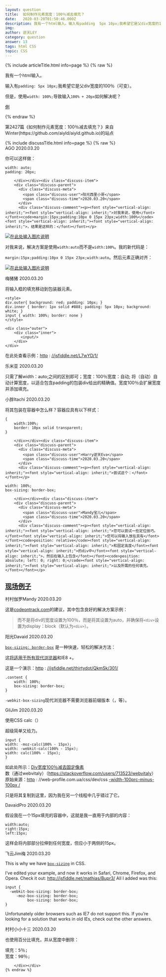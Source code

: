```yaml
---
layout: question
title:  如何制作元素宽度：100％减去填充？
date:   2020-03-20T01:50:46.000Z
description: 我有一个html输入。输入有padding  5px 10px;我希望它是父div宽度的100％（可变）。但是，使用width  100%;导致输...
img: 
author: 逆天LEY
category: question
answer: 13
tags: html CSS
topic: CSS
---
```

<div class="article-root">
  <div class="article">
    {% include articleTitle.html info=page %}
    {% raw %}
    <div class="article-content"><p><font style="vertical-align: inherit;"><font style="vertical-align: inherit;">我有一个html输入。</font></font></p>

<p><font style="vertical-align: inherit;"><font style="vertical-align: inherit;">输入有</font></font><code>padding: 5px 10px;</code><font style="vertical-align: inherit;"><font style="vertical-align: inherit;">我希望它是父div宽度的100％（可变）。</font></font></p>

<p><font style="vertical-align: inherit;"><font style="vertical-align: inherit;">但是，使用</font></font><code>width: 100%;</code><font style="vertical-align: inherit;"><font style="vertical-align: inherit;">导致输入</font></font><code>100% + 20px</code><font style="vertical-align: inherit;"><font style="vertical-align: inherit;">如何解决呢？</font></font></p>

<p><a href="http://jsfiddle.net/7FNgt/" rel="noreferrer"><font style="vertical-align: inherit;"><font style="vertical-align: inherit;">例</font></font></a></p></div>
    {% endraw %}
  </div>
  <p class="winter_mark">第2427篇《如何制作元素宽度：100％减去填充？》来自Winter(https://github.com/aiyld/aiyld.github.io)的站点</p>
  <div class="discuss-wrapper">
    {% include discussTitle.html info=page %}
    {% raw %}
    <div class="discuss-item">
        <div class="discuss-parent">
          <div class="discuss-meta">
            <span class="discuss-user">AGO</span>
            <span class="discuss-time">2020.03.20</span>
          </div>
          <div class="discuss-comment"><p><font style="vertical-align: inherit;"><font style="vertical-align: inherit;">你可以这样做：</font></font></p>

<pre><code>width: auto;<font></font>
padding: 20px;<font></font>
</code></pre></div>
        </div></div><div class="discuss-item">
        <div class="discuss-parent">
          <div class="discuss-meta">
            <span class="discuss-user">阳光西里小哥</span>
            <span class="discuss-time">2020.03.20</span>
          </div>
          <div class="discuss-comment"><p><font style="vertical-align: inherit;"><font style="vertical-align: inherit;">对我来说，使用</font></font><code>margin:15px;padding:10px 0 15px 23px;width:100%</code><font style="vertical-align: inherit;"><font style="vertical-align: inherit;">，结果是这样的：</font></font></p>

<p><a href="https://i.stack.imgur.com/7RVie.png" rel="nofollow noreferrer"><img src="https://i.stack.imgur.com/7RVie.png" alt="在此处输入图片说明"></a></p>

<p><font style="vertical-align: inherit;"><font style="vertical-align: inherit;">对我来说，解决方案是使用</font></font><code>width:auto</code><font style="vertical-align: inherit;"><font style="vertical-align: inherit;">而不是</font></font><code>width:100%</code><font style="vertical-align: inherit;"><font style="vertical-align: inherit;">。</font><font style="vertical-align: inherit;">我的新代码是：</font></font></p>

<p><code>margin:15px;padding:10px 0 15px 23px;width:auto</code><font style="vertical-align: inherit;"><font style="vertical-align: inherit;">。</font><font style="vertical-align: inherit;">然后元素正确对齐：</font></font></p>

<p><a href="https://i.stack.imgur.com/9d6fW.png" rel="nofollow noreferrer"><img src="https://i.stack.imgur.com/9d6fW.png" alt="在此处输入图片说明"></a></p></div>
        </div></div><div class="discuss-item">
        <div class="discuss-parent">
          <div class="discuss-meta">
            <span class="discuss-user">梅猪猪</span>
            <span class="discuss-time">2020.03.20</span>
          </div>
          <div class="discuss-comment"><p><font style="vertical-align: inherit;"><font style="vertical-align: inherit;">将输入框的填充移动到包装器元素。</font></font></p>

<pre><code>&lt;style&gt;<font></font>
div.outer{ background: red; padding: 10px; }<font></font>
div.inner { border: 1px solid #888; padding: 5px 10px; background: white; }<font></font>
input { width: 100%; border: none }<font></font>
&lt;/style&gt;<font></font>
<font></font>
&lt;div class="outer"&gt;<font></font>
    &lt;div class="inner"&gt;<font></font>
       &lt;input/&gt;<font></font>
    &lt;/div&gt;<font></font>
&lt;/div&gt;<font></font>
</code></pre>

<p><font style="vertical-align: inherit;"><font style="vertical-align: inherit;">在此处查看示例：</font><a href="http://jsfiddle.net/L7wYD/1/" rel="nofollow"><font style="vertical-align: inherit;">http</font></a><font style="vertical-align: inherit;"> : </font></font><a href="http://jsfiddle.net/L7wYD/1/" rel="nofollow"><font style="vertical-align: inherit;"><font style="vertical-align: inherit;">//jsfiddle.net/L7wYD/1/</font></font></a></p></div>
        </div></div><div class="discuss-item">
        <div class="discuss-parent">
          <div class="discuss-meta">
            <span class="discuss-user">乐米亚</span>
            <span class="discuss-time">2020.03.20</span>
          </div>
          <div class="discuss-comment"><p><font style="vertical-align: inherit;"><font style="vertical-align: inherit;">只需了解width：auto;之间的区别即可；</font><font style="vertical-align: inherit;">宽度：100％</font><font style="vertical-align: inherit;">宽度：自动; </font><font style="vertical-align: inherit;">将（自动）自动计算宽度，以适合包含padding的包装div给出的精确值。</font><font style="vertical-align: inherit;">宽度100％会扩展宽度并添加填充。</font></font></p></div>
        </div></div><div class="discuss-item">
        <div class="discuss-parent">
          <div class="discuss-meta">
            <span class="discuss-user">小胖Itachi</span>
            <span class="discuss-time">2020.03.20</span>
          </div>
          <div class="discuss-comment"><p><font style="vertical-align: inherit;"><font style="vertical-align: inherit;">将其包装在容器中怎么样？</font><font style="vertical-align: inherit;">容器应具有以下样式：</font></font></p>

<pre><code>{<font></font>
    width:100%;<font></font>
    border: 10px solid transparent;<font></font>
}<font></font>
</code></pre></div>
        </div></div><div class="discuss-item">
        <div class="discuss-parent">
          <div class="discuss-meta">
            <span class="discuss-user">Harry逆天Eva</span>
            <span class="discuss-time">2020.03.20</span>
          </div>
          <div class="discuss-comment"><p><font style="vertical-align: inherit;"><font style="vertical-align: inherit;">尝试这个：</font></font></p>

<pre><code>width: 100%;<font></font>
box-sizing: border-box;<font></font>
</code></pre></div>
        </div></div><div class="discuss-item">
        <div class="discuss-parent">
          <div class="discuss-meta">
            <span class="discuss-user">Mandy宝儿</span>
            <span class="discuss-time">2020.03.20</span>
          </div>
          <div class="discuss-comment"><p><font style="vertical-align: inherit;"><font style="vertical-align: inherit;">您可以尝试一些定位技巧。</font><font style="vertical-align: inherit;">您可以将输入放在具有</font></font><code>position: relative</code><font style="vertical-align: inherit;"><font style="vertical-align: inherit;">和固定高度</font><font style="vertical-align: inherit;">的div中</font><font style="vertical-align: inherit;">，然后在输入上包含</font></font><code>position: absolute; left: 0; right: 0;</code><font style="vertical-align: inherit;"><font style="vertical-align: inherit;">以及所需的任何填充。</font></font></p>

<h2><a href="http://jsfiddle.net/wW4mY/2/" rel="noreferrer"><font style="vertical-align: inherit;"><font style="vertical-align: inherit;">现场例子</font></font></a></h2></div>
        </div></div><div class="discuss-item">
        <div class="discuss-parent">
          <div class="discuss-meta">
            <span class="discuss-user">村村伽罗Mandy</span>
            <span class="discuss-time">2020.03.20</span>
          </div>
          <div class="discuss-comment"><p><font style="vertical-align: inherit;"><font style="vertical-align: inherit;">这是</font></font><a href="http://codeontrack.com/problem-width-100-padding/" rel="noreferrer"><font style="vertical-align: inherit;"><font style="vertical-align: inherit;">codeontrack.com</font></font></a><font style="vertical-align: inherit;"><font style="vertical-align: inherit;">的建议</font><font style="vertical-align: inherit;">，其中包含良好的解决方案示例：</font></font></p>

<blockquote>
  <p><font style="vertical-align: inherit;"><font style="vertical-align: inherit;">而不是将div的宽度设置为100％，而是将其设置为auto，并确保将</font></font><code>&lt;div&gt;</code><font style="vertical-align: inherit;"><font style="vertical-align: inherit;">设置为display：block（默认为</font></font><code>&lt;div&gt;</code><font style="vertical-align: inherit;"><font style="vertical-align: inherit;">）。</font></font></p>
</blockquote></div>
        </div></div><div class="discuss-item">
        <div class="discuss-parent">
          <div class="discuss-meta">
            <span class="discuss-user">阳光Davaid</span>
            <span class="discuss-time">2020.03.20</span>
          </div>
          <div class="discuss-comment"><p><a href="https://developer.mozilla.org/en/CSS/box-sizing" rel="noreferrer"><code>box-sizing: border-box</code></a><font style="vertical-align: inherit;"><font style="vertical-align: inherit;"> 是一种快速，轻松的解决方法：</font></font></p>

<p><font style="vertical-align: inherit;"><font style="vertical-align: inherit;">这</font></font><a href="http://caniuse.com/box-sizing" rel="noreferrer"><font style="vertical-align: inherit;"><font style="vertical-align: inherit;">将适用于所有现代浏览器</font></font></a><font style="vertical-align: inherit;"><font style="vertical-align: inherit;">和IE8 +。</font></font></p>

<p><font style="vertical-align: inherit;"><font style="vertical-align: inherit;">这是一个演示：</font><a href="http://jsfiddle.net/thirtydot/QkmSk/301/" rel="noreferrer"><font style="vertical-align: inherit;">http</font></a><font style="vertical-align: inherit;"> : </font></font><a href="http://jsfiddle.net/thirtydot/QkmSk/301/" rel="noreferrer"><font style="vertical-align: inherit;"><font style="vertical-align: inherit;">//jsfiddle.net/thirtydot/QkmSk/301/</font></font></a></p>

<pre class="lang-css prettyprint-override"><code>.content {<font></font>
    width: 100%;<font></font>
    box-sizing: border-box;<font></font>
}<font></font>
</code></pre>

<p><font style="vertical-align: inherit;"></font><code>-webkit-box-sizing</code><font style="vertical-align: inherit;"><font style="vertical-align: inherit;">现代浏览器不需要</font><font style="vertical-align: inherit;">浏览器前缀版本（</font><font style="vertical-align: inherit;">，等）。</font></font></p></div>
        </div></div><div class="discuss-item">
        <div class="discuss-parent">
          <div class="discuss-meta">
            <span class="discuss-user">GilJim</span>
            <span class="discuss-time">2020.03.20</span>
          </div>
          <div class="discuss-comment"><p><font style="vertical-align: inherit;"><font style="vertical-align: inherit;">使用CSS calc（）</font></font></p>

<p><font style="vertical-align: inherit;"><font style="vertical-align: inherit;">超级简单又给力。</font></font></p>

<pre><code>input {<font></font>
width: -moz-calc(100% - 15px);<font></font>
width: -webkit-calc(100% - 15px);<font></font>
width: calc(100% - 15px);<font></font>
}​<font></font>
</code></pre>

<p><font style="vertical-align: inherit;"><font style="vertical-align: inherit;">如此处所示：</font></font><a href="https://stackoverflow.com/questions/651317/div-width-100-minus-fixed-amount-of-pixels"><font style="vertical-align: inherit;"><font style="vertical-align: inherit;">Div宽度100％减去固定像素</font></font></a> <br><font style="vertical-align: inherit;"><font style="vertical-align: inherit;"> 
数（通过webvitaly）（</font></font><a href="https://stackoverflow.com/users/713523/webvitaly"><font style="vertical-align: inherit;"><font style="vertical-align: inherit;">https://stackoverflow.com/users/713523/webvitaly</font></font></a><font style="vertical-align: inherit;"><font style="vertical-align: inherit;">）</font></font><br><font style="vertical-align: inherit;"><font style="vertical-align: inherit;">
原始来源：</font><a href="http://web-profile.com.ua/css/dev/css-width-100prc-minus-100px/" rel="noreferrer"><font style="vertical-align: inherit;">http</font></a><font style="vertical-align: inherit;"> : </font><font style="vertical-align: inherit;">//web-profile.com.ua/css/dev/css </font></font><a href="http://web-profile.com.ua/css/dev/css-width-100prc-minus-100px/" rel="noreferrer"><font style="vertical-align: inherit;"><font style="vertical-align: inherit;">-width-100prc-minus-100px /</font></font></a><br></p>

<p><font style="vertical-align: inherit;"><font style="vertical-align: inherit;">只是将其复制到这里，因为我在另一个线程中几乎错过了它。</font></font></p></div>
        </div></div><div class="discuss-item">
        <div class="discuss-parent">
          <div class="discuss-meta">
            <span class="discuss-user">DavaidPro</span>
            <span class="discuss-time">2020.03.20</span>
          </div>
          <div class="discuss-comment"><p><font style="vertical-align: inherit;"><font style="vertical-align: inherit;">假设我在一个15px填充的容器中，这就是我一直用于内部的内容：</font></font></p>

<pre><code>width:auto;<font></font>
right:15px;<font></font>
left:15px;<font></font>
</code></pre>

<p><font style="vertical-align: inherit;"><font style="vertical-align: inherit;">这样会将内部部分拉伸到任何宽度，但应小于两侧的15px。</font></font></p></div>
        </div></div><div class="discuss-item">
        <div class="discuss-parent">
          <div class="discuss-meta">
            <span class="discuss-user">飞云Jim梅</span>
            <span class="discuss-time">2020.03.20</span>
          </div>
          <div class="discuss-comment"><p>This is why we have <a href="https://developer.mozilla.org/en/CSS/box-sizing" rel="noreferrer"><code>box-sizing</code></a> in CSS.</p>

<p>I’ve edited your example, and now it works in Safari, Chrome, Firefox, and Opera. Check it out: <a href="http://jsfiddle.net/mathias/Bupr3/" rel="noreferrer">http://jsfiddle.net/mathias/Bupr3/</a>
All I added was this:</p>

<pre><code>input {<font></font>
  -webkit-box-sizing: border-box;<font></font>
     -moz-box-sizing: border-box;<font></font>
          box-sizing: border-box;<font></font>
}<font></font>
</code></pre>

<p>Unfortunately older browsers such as IE7 do not support this. If you’re looking for a solution that works in old IEs, check out the other answers.</p></div>
        </div></div><div class="discuss-item">
        <div class="discuss-parent">
          <div class="discuss-meta">
            <span class="discuss-user">村村小小十三</span>
            <span class="discuss-time">2020.03.20</span>
          </div>
          <div class="discuss-comment"><p><font style="vertical-align: inherit;"><font style="vertical-align: inherit;">也使用百分比填充，并从宽度中删除：</font></font></p>

<pre><font style="vertical-align: inherit;"><font style="vertical-align: inherit;">填充：5％;</font></font><font></font><font style="vertical-align: inherit;"><font style="vertical-align: inherit;">
宽度：90％;</font></font><font></font>
</pre></div>
        </div></div>
    {% endraw %}
  </div>
<div>

